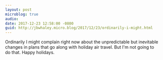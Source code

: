 ```yaml
---
layout: post
microblog: true
audio: 
date: 2017-12-23 12:58:00 -0800
guid: http://jbwhaley.micro.blog/2017/12/23/ordinarily-i-might.html
---
```

Ordinarily I might complain right now about the unpredictable but inevitable changes in plans that go along with holiday air travel. But I'm not going to do that. Happy holidays.
